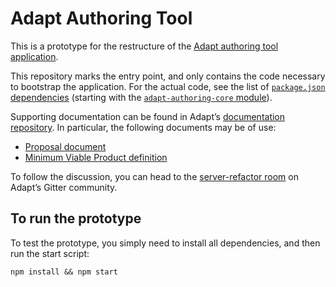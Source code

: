 # Adapt Authoring Tool

This is a prototype for the restructure of the [Adapt authoring tool application](https://github.com/adaptlearning/adapt_authoring/issues).

This repository marks the entry point, and only contains the code necessary to bootstrap the application. For the actual code, see the list of [`package.json` dependencies](https://github.com/taylortom/adapt-authoring/blob/master/package.json#L42-L47) (starting with the [`adapt-authoring-core` module](https://github.com/taylortom/adapt-authoring-core)).

Supporting documentation can be found in Adapt’s [documentation repository](https://github.com/adaptlearning/documentation/blob/master/02_authoring_tool/04_feature_development/server_restructure). In particular, the following documents may be of use:
- [Proposal document](https://github.com/adaptlearning/documentation/blob/master/02_authoring_tool/04_feature_development/server_restructure)
- [Minimum Viable Product definition](https://github.com/adaptlearning/documentation/blob/master/02_authoring_tool/04_feature_development/server_restructure/Server-rewrite-mvp-definition.pdf)

To follow the discussion, you can head to the [server-refactor room](https://gitter.im/adaptlearning/server-refactor) on Adapt’s Gitter community.

## To run the prototype

To test the prototype, you simply need to install all dependencies, and then run the start script:
```
npm install && npm start
```
